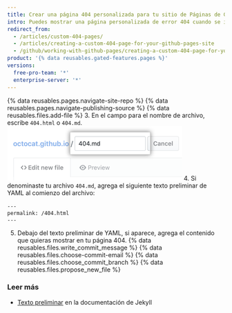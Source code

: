 ```yaml
---
title: Crear una página 404 personalizada para tu sitio de Páginas de GitHub
intro: Puedes mostrar una página personalizada de error 404 cuando se intente acceder a páginas que no existen en tu sitio.
redirect_from:
  - /articles/custom-404-pages/
  - /articles/creating-a-custom-404-page-for-your-github-pages-site
  - /github/working-with-github-pages/creating-a-custom-404-page-for-your-github-pages-site
product: '{% data reusables.gated-features.pages %}'
versions:
  free-pro-team: '*'
  enterprise-server: '*'
---
```

{% data reusables.pages.navigate-site-repo %}
{% data reusables.pages.navigate-publishing-source %}
{% data reusables.files.add-file %}
3. En el campo para el nombre de archivo, escribe `404.html` o `404.md`. ![Campo File name (Nombre de archivo)](/assets/images/help/pages/404-file-name.png)
4. Si denominaste tu archivo `404.md`, agrega el siguiente texto preliminar de YAML al comienzo del archivo:
  ```
  ---
  permalink: /404.html
  ---
  ```
5. Debajo del texto preliminar de YAML, si aparece, agrega el contenido que quieras mostrar en tu página 404.
{% data reusables.files.write_commit_message %}
{% data reusables.files.choose-commit-email %}
{% data reusables.files.choose_commit_branch %}
{% data reusables.files.propose_new_file %}

### Leer más

- [Texto preliminar](http://jekyllrb.com/docs/frontmatter) en la documentación de Jekyll
